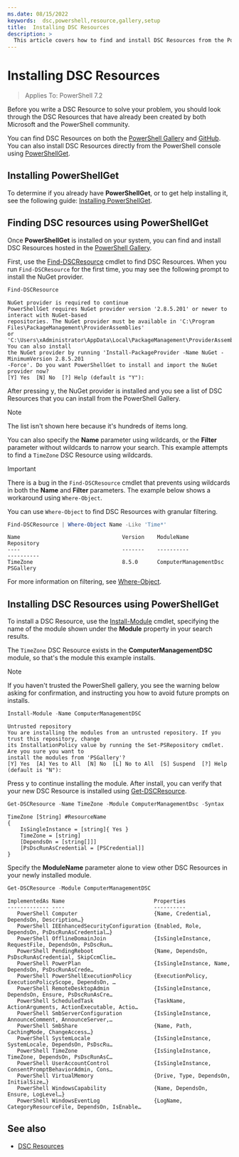 ```yaml
---
ms.date: 08/15/2022
keywords:  dsc,powershell,resource,gallery,setup
title:  Installing DSC Resources
description: >
  This article covers how to find and install DSC Resources from the PowerShell Gallery.
---
```


# Installing DSC Resources

> Applies To: PowerShell 7.2

Before you write a DSC Resource to solve your problem, you should look through the DSC Resources
that have already been created by both Microsoft and the PowerShell community.

You can find DSC Resources on both the [PowerShell Gallery][1] and [GitHub][2]. You can also install
DSC Resources directly from the PowerShell console using [PowerShellGet][3].

## Installing PowerShellGet

To determine if you already have **PowerShellGet**, or to get help installing it, see the following
guide: [Installing PowerShellGet][4].

## Finding DSC resources using PowerShellGet

Once **PowerShellGet** is installed on your system, you can find and install DSC Resources hosted in
the [PowerShell Gallery][1].

First, use the [Find-DSCResource][5] cmdlet to find DSC Resources. When you run `Find-DSCResource`
for the first time, you may see the following prompt to install the NuGet provider.

```powershell
Find-DSCResource
```

```Output
NuGet provider is required to continue
PowerShellGet requires NuGet provider version '2.8.5.201' or newer to interact with NuGet-based
repositories. The NuGet provider must be available in 'C:\Program Files\PackageManagement\ProviderAssemblies'
or 'C:\Users\xAdministrator\AppData\Local\PackageManagement\ProviderAssemblies'. You can also install
the NuGet provider by running 'Install-PackageProvider -Name NuGet -MinimumVersion 2.8.5.201
-Force'. Do you want PowerShellGet to install and import the NuGet provider now?
[Y] Yes  [N] No  [?] Help (default is "Y"):
```

After pressing <kbd>y</kbd>, the NuGet provider is installed and you see a list of DSC Resources
that you can install from the PowerShell Gallery.

> [!NOTE]
> The list isn't shown here because it's hundreds of items long.

You can also specify the **Name** parameter using wildcards, or the **Filter** parameter without
wildcards to narrow your search. This example attempts to find a `TimeZone` DSC Resource using
wildcards.

> [!IMPORTANT]
> There is a bug in the `Find-DSCResource` cmdlet that prevents using wildcards in both the **Name**
> and **Filter** parameters. The example below shows a workaround using `Where-Object`.

You can use `Where-Object` to find DSC Resources with granular filtering.

```powershell
Find-DSCResource | Where-Object Name -Like 'Time*'
```

```Output
Name                                Version    ModuleName                          Repository
----                                -------    ----------                          ----------
TimeZone                            8.5.0      ComputerManagementDsc               PSGallery
```

For more information on filtering, see [Where-Object][6].

## Installing DSC Resources using PowerShellGet

To install a DSC Resource, use the [Install-Module][7] cmdlet, specifying the name of the module
shown under the **Module** property in your search results.

The `TimeZone` DSC Resource exists in the **ComputerManagementDSC** module, so that's the module
this example installs.

> [!NOTE]
> If you haven't trusted the PowerShell gallery, you see the warning below asking for confirmation,
> and instructing you how to avoid future prompts on installs.

```powershell
Install-Module -Name ComputerManagementDSC
```

```Output
Untrusted repository
You are installing the modules from an untrusted repository. If you trust this repository, change
its InstallationPolicy value by running the Set-PSRepository cmdlet. Are you sure you want to
install the modules from 'PSGallery'?
[Y] Yes  [A] Yes to All  [N] No  [L] No to All  [S] Suspend  [?] Help (default is "N"):
```

Press <kbd>y</kbd> to continue installing the module. After install, you can verify that your new
DSC Resource is installed using [Get-DSCResource][8].

```powershell
Get-DSCResource -Name TimeZone -Module ComputerManagementDsc -Syntax
```

```Output
TimeZone [String] #ResourceName
{
    IsSingleInstance = [string]{ Yes }
    TimeZone = [string]
    [DependsOn = [string[]]]
    [PsDscRunAsCredential = [PSCredential]]
}
```

Specify the **ModuleName** parameter alone to view other DSC Resources in your newly installed
module.

```powershell
Get-DSCResource -Module ComputerManagementDSC
```

```Output
ImplementedAs Name                            Properties
------------- ----                            ----------
   PowerShell Computer                        {Name, Credential, DependsOn, Description…}
   PowerShell IEEnhancedSecurityConfiguration {Enabled, Role, DependsOn, PsDscRunAsCredential…}
   PowerShell OfflineDomainJoin               {IsSingleInstance, RequestFile, DependsOn, PsDscRun…
   PowerShell PendingReboot                   {Name, DependsOn, PsDscRunAsCredential, SkipCcmClie…
   PowerShell PowerPlan                       {IsSingleInstance, Name, DependsOn, PsDscRunAsCrede…
   PowerShell PowerShellExecutionPolicy       {ExecutionPolicy, ExecutionPolicyScope, DependsOn, …
   PowerShell RemoteDesktopAdmin              {IsSingleInstance, DependsOn, Ensure, PsDscRunAsCre…
   PowerShell ScheduledTask                   {TaskName, ActionArguments, ActionExecutable, Actio…
   PowerShell SmbServerConfiguration          {IsSingleInstance, AnnounceComment, AnnounceServer,…
   PowerShell SmbShare                        {Name, Path, CachingMode, ChangeAccess…}
   PowerShell SystemLocale                    {IsSingleInstance, SystemLocale, DependsOn, PsDscRu…
   PowerShell TimeZone                        {IsSingleInstance, TimeZone, DependsOn, PsDscRunAsC…
   PowerShell UserAccountControl              {IsSingleInstance, ConsentPromptBehaviorAdmin, Cons…
   PowerShell VirtualMemory                   {Drive, Type, DependsOn, InitialSize…}
   PowerShell WindowsCapability               {Name, DependsOn, Ensure, LogLevel…}
   PowerShell WindowsEventLog                 {LogName, CategoryResourceFile, DependsOn, IsEnable…
```

## See also

- [DSC Resources][9]

<!-- Reference Links -->

[1]: https://www.powershellgallery.com/
[2]: https://github.com/
[3]: /powershell/module/powershellget/
[4]: /powershell/scripting/gallery/installing-psget
[5]: /powershell/module/powershellget/find-dscresource
[6]: /powershell/module/microsoft.powershell.core/where-object
[7]: /powershell/module/PowershellGet/Install-Module
[8]: /powershell/module/PSDesiredStateConfiguration/Get-DscResource
[9]: ../concepts/resources.md
